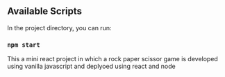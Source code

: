 ## Available Scripts

In the project directory, you can run:

### `npm start`

This a mini react project in which a rock paper scissor game is developed using vanilla javascript and deplyoed using react and node 
